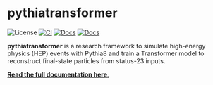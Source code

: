 # pythiatransformer

![License](https://img.shields.io/github/license/AlbertoMontanelli/pythiatransformer.svg)
[![CI](https://github.com/AlbertoMontanelli/pythiatransformer/actions/workflows/tests.yml/badge.svg)](https://github.com/AlbertoMontanelli/pythiatransformer/actions/workflows/tests.yml)
[![Docs](https://github.com/AlbertoMontanelli/pythiatransformer/actions/workflows/docs.yml/badge.svg)](https://github.com/AlbertoMontanelli/pythiatransformer/actions/workflows/docs.yml)
[![Docs](https://img.shields.io/badge/docs-latest-blue.svg)](https://albertomontanelli.github.io/pythiatransformer/)

**pythiatransformer** is a research framework to simulate high-energy physics (HEP) events with Pythia8 and train a Transformer model to reconstruct final-state particles from status-23 inputs.

[**Read the full documentation here**.](https://albertomontanelli.github.io/pythiatransformer/)